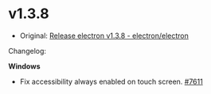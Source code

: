 # v1.3.8

* Original: [Release electron v1.3.8 - electron/electron](https://github.com/electron/electron/releases/tag/v1.3.8)

Changelog:

**Windows**

* Fix accessibility always enabled on touch screen. [#7611](https://github.com/electron/electron/pull/7611)
